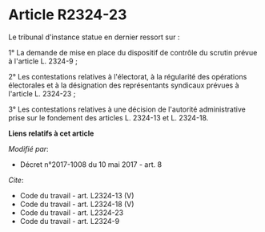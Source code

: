 # Article R2324-23

Le tribunal d'instance statue en dernier ressort sur : 

1° La demande de mise en place du dispositif de contrôle du scrutin prévue à l'article L. 2324-9 ; 

2° Les contestations relatives à l'électorat, à la régularité des opérations électorales et à la désignation des
représentants syndicaux prévues à l'article L. 2324-23 ; 

3° Les contestations relatives à une décision de l'autorité administrative prise sur le fondement des articles L. 2324-13 et
L. 2324-18.

**Liens relatifs à cet article**

_Modifié par_:

  - Décret n°2017-1008 du 10 mai 2017 - art. 8

_Cite_:

  - Code du travail - art. L2324-13 (V)
  - Code du travail - art. L2324-18 (V)
  - Code du travail - art. L2324-23
  - Code du travail - art. L2324-9
